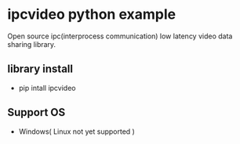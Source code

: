 # ipcvideo python example

Open source ipc(interprocess communication) low latency video data sharing library.

## library install 
* pip intall ipcvideo

## Support OS
* Windows( Linux not yet supported )
